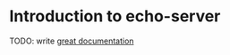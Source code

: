 # Introduction to echo-server

TODO: write [great documentation](http://jacobian.org/writing/what-to-write/)
